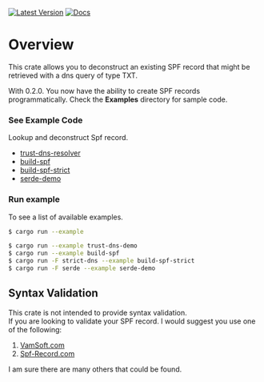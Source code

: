 [![Latest Version](https://img.shields.io/crates/v/decon-spf.svg)](https://crates.io/crates/decon-spf) [![Docs](https://docs.rs/decon-spf/badge.svg)](https://docs.rs/decon-spf)

# Overview

This crate allows you to deconstruct an existing SPF record that might be retrieved with a dns query of type TXT.  

With 0.2.0. You now have the ability to create SPF records programmatically. 
Check the **Examples** directory for sample code.

### See Example Code

Lookup and deconstruct Spf record.

- [trust-dns-resolver](https://github.com/Bas-Man/rust-decon-spf/blob/master/examples/trust-dns-demo.rs)
- [build-spf](https://github.com/Bas-Man/rust-decon-spf/blob/master/examples/build-spf.rs)
- [build-spf-strict](https://github.com/Bas-Man/rust-decon-spf/blob/master/examples/build-spf-strict.rs)
- [serde-demo](https://github.com/Bas-Man/rust-decon-spf/blob/master/examples/serde-demo.rs)

### Run example

To see a list of available examples.

```bash
$ cargo run --example
```

```bash
$ cargo run --example trust-dns-demo
$ cargo run --example build-spf
$ cargo run -F strict-dns --example build-spf-strict
$ cargo run -F serde --example serde-demo
```

## Syntax Validation

This crate is not intended to provide syntax validation.  
If you are looking to validate your SPF record. I would suggest you use one of 
the following:

1. [VamSoft.com](https://vamsoft.com/support/tools/spf-syntax-validator)
2. [Spf-Record.com](https://www.spf-record.com/analyzer)

I am sure there are many others that could be found.
